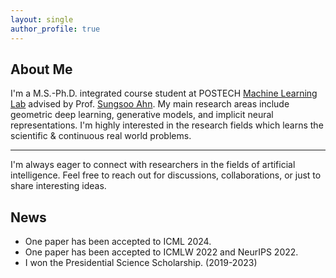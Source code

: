 ```yaml
---
layout: single
author_profile: true
---
```


<!-- You can uncomment the below line if you have a professional or personal icon that represents you or your blog's brand -->
<!-- ![icon](/assets/icon/about.png) --> 


## About Me

I'm a M.S.-Ph.D. integrated course student at POSTECH [Machine Learning Lab](https://ml.postech.ac.kr/) advised by Prof. [Sungsoo Ahn](https://sites.google.com/view/sungsooahn0215/home).  My main research areas include geometric deep learning, generative models, and implicit neural representations. I'm highly interested in the research fields which learns the scientific & continuous real world problems.

---

I'm always eager to connect with researchers in the fields of artificial intelligence. Feel free to reach out for discussions, collaborations, or just to share interesting ideas.

## News
* One paper has been accepted to ICML 2024.
* One paper has been accepted to ICMLW 2022 and NeurIPS 2022.
* I won the Presidential Science Scholarship. (2019-2023)